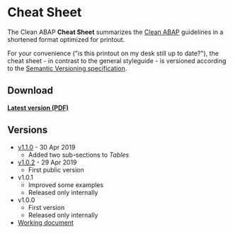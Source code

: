 # Cheat Sheet

The Clean ABAP **Cheat Sheet** summarizes the [Clean ABAP](../CleanABAP.md)
guidelines in a shortened format optimized for printout.

For your convenience ("is this printout on my desk still up to date?"),
the cheat sheet - in contrast to the general styleguide -
is versioned according to the [Semantic Versioning specification](https://semver.org/).

## Download

[**Latest version (PDF)**](CleanABAPCheatSheetV1.1.0.pdf)

## Versions

- [v1.1.0](CleanABAPCheatSheetV1.1.0.pdf) - 30 Apr 2019
  - Added two sub-sections to _Tables_
- [v1.0.2](CleanABAPCheatSheetV1.0.2.pdf) - 29 Apr 2019
  - First public version
- v1.0.1
  - Improved some examples
  - Released only internally
- v1.0.0
  - First version
  - Released only internally
- [Working document](CleanABAPCheatSheet.docx)
